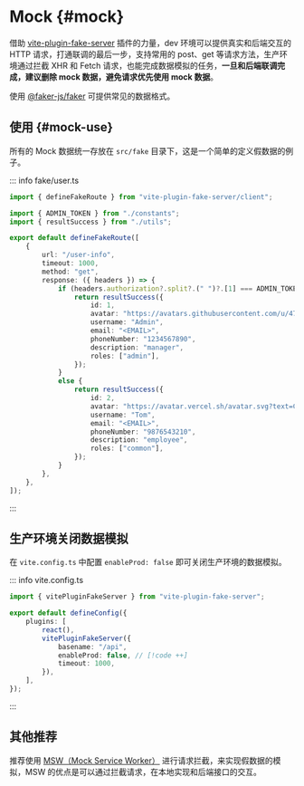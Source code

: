 # Mock {#mock}

借助 [vite-plugin-fake-server](https://github.com/condorheroblog/vite-plugin-fake-server) 插件的力量，dev 环境可以提供真实和后端交互的 HTTP 请求，打通联调的最后一步，支持常用的 post、get 等请求方法，生产环境通过拦截 XHR 和 Fetch 请求，也能完成数据模拟的任务，**一旦和后端联调完成，建议删除 mock 数据，避免请求优先使用 mock 数据**。

使用 [@faker-js/faker](https://fakerjs.dev/) 可提供常见的数据格式。

## 使用 {#mock-use}

所有的 Mock 数据统一存放在 `src/fake` 目录下，这是一个简单的定义假数据的例子。

::: info fake/user.ts

```ts
import { defineFakeRoute } from "vite-plugin-fake-server/client";

import { ADMIN_TOKEN } from "./constants";
import { resultSuccess } from "./utils";

export default defineFakeRoute([
	{
		url: "/user-info",
		timeout: 1000,
		method: "get",
		response: ({ headers }) => {
			if (headers.authorization?.split?.(" ")?.[1] === ADMIN_TOKEN) {
				return resultSuccess({
					id: 1,
					avatar: "https://avatars.githubusercontent.com/u/47056890",
					username: "Admin",
					email: "<EMAIL>",
					phoneNumber: "1234567890",
					description: "manager",
					roles: ["admin"],
				});
			}
			else {
				return resultSuccess({
					id: 2,
					avatar: "https://avatar.vercel.sh/avatar.svg?text=Common",
					username: "Tom",
					email: "<EMAIL>",
					phoneNumber: "9876543210",
					description: "employee",
					roles: ["common"],
				});
			}
		},
	},
]);
```

:::

## 生产环境关闭数据模拟

在 `vite.config.ts` 中配置 `enableProd: false` 即可关闭生产环境的数据模拟。

::: info vite.config.ts

```ts
import { vitePluginFakeServer } from "vite-plugin-fake-server";

export default defineConfig({
	plugins: [
		react(),
		vitePluginFakeServer({
			basename: "/api",
			enableProd: false, // [!code ++]
			timeout: 1000,
		}),
	],
});
```

:::

## 其他推荐

推荐使用 [MSW（Mock Service Worker）](https://mswjs.io/docs/getting-started) 进行请求拦截，来实现假数据的模拟，MSW 的优点是可以通过拦截请求，在本地实现和后端接口的交互。

